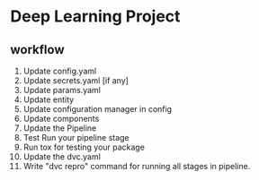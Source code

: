 # Deep Learning Project

## workflow

1. Update config.yaml
2. Update secrets.yaml [if any]
3. Update params.yaml
4. Update entity
5. Update configuration manager in config
6. Update components
7. Update the Pipeline
8. Test Run your pipeline stage
9. Run tox for testing your package
10. Update the dvc.yaml
11. Write "dvc repro" command for running all stages in pipeline.
